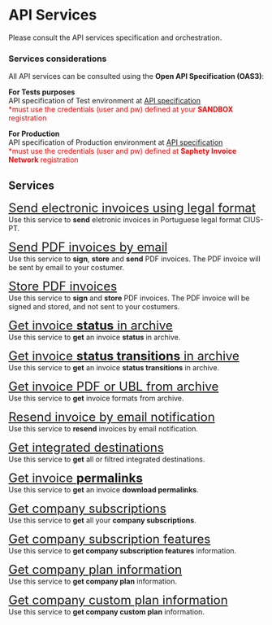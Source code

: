 # API Services
Please consult the API services specification and orchestration.

### Services considerations
All API services can be consulted using the **Open API Specification (OAS3)**:

**For Tests purposes**<br>
API specification of Test environment at [API specification](https://dcn-solution.saphety.com/Dcn.Sandbox.WebApi/api/index.html)<br>
<font color=red>\*must use the credentials (user and pw) defined at your **SANDBOX** registration</font>

**For Production**<br>
API specification of Production environment at [API specification](https://dcn-solution.saphety.com/Dcn.Business.WebApi/api/index.html)<br>
<font color=red>\*must use the credentials (user and pw) defined at **Saphety Invoice Network** registration</font>

## Services
<font size="5">[Send electronic invoices using legal format](../notebooks/country-format-async-request.ipynb)</font><br>
Use this service to **send** eletronic invoices in Portuguese legal format CIUS-PT.

<font size="5">[Send PDF invoices by email](../notebooks/pdf-async-request.ipynb)</font><br>
Use this service to **sign**, **store** and **send** PDF invoices.
The PDF invoice will be sent by email to your costumer.

<font size="5">[Store PDF invoices](../notebooks/pdf-async-request-store-only.ipynb)</font><br>
Use this service to **sign** and **store** PDF invoices.
The PDF invoice will be signed and stored, and not sent to your costumers.

<font size="5">[Get invoice **status** in archive](../notebooks/get-document.ipynb)</font><br>
Use this service to **get** an invoice **status** in archive.

<font size="5">[Get invoice **status transitions** in archive ](../notebooks/get-document-status-transitions.ipynb)</font><br>
Use this service to **get** an invoice **status transitions** in archive.

<font size="5">[Get invoice PDF or UBL from archive](../notebooks/get-document-formats.ipynb)</font><br>
Use this service to **get** invoice formats from archive.

<font size="5">[Resend invoice by email notification](../notebooks/new-sent-notifications.ipynb)</font><br>
Use this service to **resend** invoices by email notification.

<font size="5">[Get integrated destinations](../notebooks/get-destinations.ipynb)</font><br>
Use this service to **get** all or filtred integrated destinations.

<font size="5">[Get invoice **permalinks**](../notebooks/get-document-permalinks.ipynb)</font><br>
Use this service to **get** an invoice **download permalinks**.

<font size="5">[Get company subscriptions](../notebooks/get-subscriptions.ipynb)</font><br>
Use this service to **get** all your **company subscriptions**.

<font size="5">[Get company subscription features](../notebooks/get-document-permalinks.ipynb)</font><br>
Use this service to **get company subscription features** information.

<font size="5">[Get company plan information](../notebooks/get-plan.ipynb)</font><br>
Use this service to **get company plan** information.

<font size="5">[Get company custom plan information](../notebooks/get-custom-plan.ipynb)</font><br>
Use this service to **get company custom plan** information.